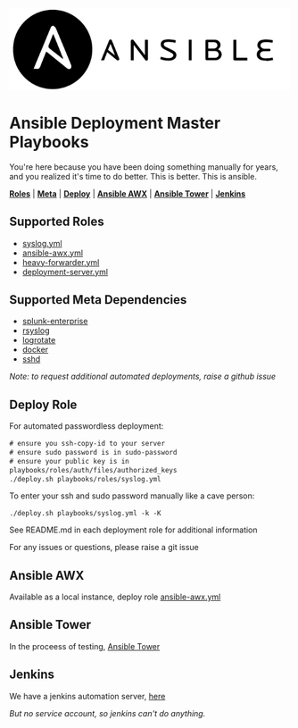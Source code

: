 ![](docs/images/logo.png)

# Ansible Deployment Master Playbooks

You're here because you have been doing something manually for years, and you realized it's time to do better. This is better. This is ansible.

**[Roles](#Supported-Roles)** | **[Meta](#Supported-Meta-Dependencies)** | 
**[Deploy](#Deploy-Role)** | **[Ansible AWX](#ansible-awx)** | **[Ansible Tower](#ansible-tower)** | **[Jenkins](#jenkins)** 

## Supported Roles

- [syslog.yml](playbooks/roles/syslog)
- [ansible-awx.yml](playbooks/roles/ansible-awx)
- [heavy-forwarder.yml](playbooks/roles/heavy-forwarder)
- [deployment-server.yml](playbooks/roles/deployment-server)

## Supported Meta Dependencies

- [splunk-enterprise](playbooks/roles/splunk-enterprise)
- [rsyslog](playbooks/roles/rsyslog)
- [logrotate](playbooks/roles/logrotate)
- [docker](playbooks/roles/docker)
- [sshd](playbooks/roles/sshd)

*Note: to request additional automated deployments, raise a github issue*

## Deploy Role

For automated passwordless deployment:
```shell
# ensure you ssh-copy-id to your server 
# ensure sudo password is in sudo-password
# ensure your public key is in playbooks/roles/auth/files/authorized_keys
./deploy.sh playbooks/roles/syslog.yml
```

To enter your ssh and sudo password manually like a cave person:
```shell
./deploy.sh playbooks/syslog.yml -k -K 
```

See README.md in each deployment role for additional information

For any issues or questions, please raise a git issue

## Ansible AWX
Available as a local instance, deploy role [ansible-awx.yml](playbooks/roles/ansible-awx)

## Ansible Tower
In the proceess of testing, [Ansible Tower](https://git.marriott.com/CSAA/ansible-tower)

## Jenkins
We have a jenkins automation server, [here](https://iam-jenkins.tools.marriott.com/job/soar-playground/job/deploy-syslog/)

*But no service account, so jenkins can't do anything.*
